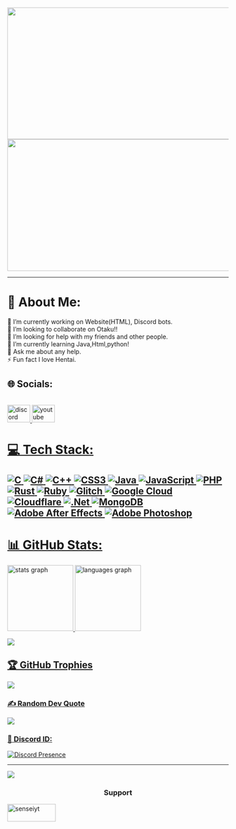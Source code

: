 <br><img src="https://media.giphy.com/media/ZOSPUwBTZhCyb5Xmsb/giphy.gif" width="990" height="300" />
<br><img src="https://media1.giphy.com/media/26tn33aiTi1jkl6H6/giphy.gif" width="990" height="300" />

---
# 💫 About Me:
🔭 I’m currently working on Website(HTML), Discord bots.<br>👯 I’m looking to collaborate on Otaku!!<br>🤝 I’m looking for help with my friends and other people.<br>🌱 I’m currently learning Java,Html,python!<br>💬 Ask me about  any help.<br>⚡ Fun fact  I love Hentai.


## 🌐 Socials:
<br clear="both">

<div align="left">
  <a href="https://discord.com/invite/gz3d7aS9Gs" target="_blank">
    <img src="https://raw.githubusercontent.com/maurodesouza/profile-readme-generator/master/src/assets/icons/social/discord/default.svg" width="52" height="40" alt="discord logo"  />
  </a>
  <a href="https://www.youtube.com/channel/UCw4V1NKOGfAiQGuQRnBookQ" target="_blank">
    <img src="https://raw.githubusercontent.com/maurodesouza/profile-readme-generator/master/src/assets/icons/social/youtube/default.svg" width="52" height="40" alt="youtube logo"  />
  </div>
  
# 💻 Tech Stack:
![C](https://img.shields.io/badge/c-%2300599C.svg?style=flat&logo=c&logoColor=white) ![C#](https://img.shields.io/badge/c%23-%23239120.svg?style=flat&logo=c-sharp&logoColor=white) ![C++](https://img.shields.io/badge/c++-%2300599C.svg?style=flat&logo=c%2B%2B&logoColor=white) ![CSS3](https://img.shields.io/badge/css3-%231572B6.svg?style=flat&logo=css3&logoColor=white) ![Java](https://img.shields.io/badge/java-%23ED8B00.svg?style=flat&logo=java&logoColor=white) ![JavaScript](https://img.shields.io/badge/javascript-%23323330.svg?style=flat&logo=javascript&logoColor=%23F7DF1E) ![PHP](https://img.shields.io/badge/php-%23777BB4.svg?style=flat&logo=php&logoColor=white) ![Rust](https://img.shields.io/badge/rust-%23000000.svg?style=flat&logo=rust&logoColor=white) ![Ruby](https://img.shields.io/badge/ruby-%23CC342D.svg?style=flat&logo=ruby&logoColor=white) ![Glitch](https://img.shields.io/badge/glitch-%233333FF.svg?style=flat&logo=glitch&logoColor=white) ![Google Cloud](https://img.shields.io/badge/Google%20Cloud-%234285F4.svg?style=flat&logo=google-cloud&logoColor=white) ![Cloudflare](https://img.shields.io/badge/Cloudflare-F38020?style=flat&logo=Cloudflare&logoColor=white) ![.Net](https://img.shields.io/badge/.NET-5C2D91?style=flat&logo=.net&logoColor=white) ![MongoDB](https://img.shields.io/badge/MongoDB-%234ea94b.svg?style=flat&logo=mongodb&logoColor=white) ![Adobe After Effects](https://img.shields.io/badge/Adobe%20After%20Effects-9999FF.svg?style=flat&logo=Adobe%20After%20Effects&logoColor=white) ![Adobe Photoshop](https://img.shields.io/badge/adobephotoshop-%2331A8FF.svg?style=flat&logo=adobephotoshop&logoColor=white)
---
# 📊 GitHub Stats:

<div align="Left">
<img src="https://github-readme-stats.vercel.app/api?hide_title=true&hide_rank=false&show_icons=true&include_all_commits=true&count_private=true&disable_animations=true&theme=dracula&locale=en&hide_border=false&username=AbidHasanSajid" height="150" alt="stats graph"  />
  <img src="https://github-readme-stats.vercel.app/api/top-langs?locale=en&hide_title=false&layout=compact&card_width=320&langs_count=5&theme=dracula&hide_border=false&username=AbidHasanSajid" height="150" alt="languages graph"  /></div>

![](https://github-readme-streak-stats.herokuapp.com/?user=AbidHasanSajid&theme=omni&hide_border=false)<br/>


## 🏆 GitHub Trophies
![](https://github-profile-trophy.vercel.app/?username=AbidHasanSajid&theme=matrix&no-frame=false&no-bg=false&margin-w=4)

### ✍️ Random Dev Quote
![](https://quotes-github-readme.vercel.app/api?type=horizontal&theme=dark)


### 👑 Discord ID:

[![Discord Presence](https://lanyard.cnrad.dev/api/871429627292315688)](https://discord.com/users/871429627292315688)



---
[![](https://visitcount.itsvg.in/api?id=AbidHasanSajid&label=Profile%20Views&color=3&icon=2&pretty=true)](https://visitcount.itsvg.in)





<h3 align="center">Support</h3>
<p><a href="https://ko-fi.com/senseiyt"> <img align="center" src="https://cdn.ko-fi.com/cdn/kofi3.png?v=3" height="40" width="110" alt="senseiyt" /></a></p><br><br>






